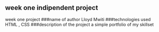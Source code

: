 ## week one indipendent project
week one project
###name of author
Lloyd Mwiti
###technologies used
HTML , CSS 
###description of the project
a simple portfolio of my skillset

